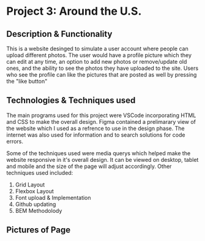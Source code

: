 # Project 3: Around the U.S.

## Description & Functionality

This is a website desinged to simulate a user account where people can upload different photos. The user would have a profile picture which they can edit at any time, an option to add new photos or remove/update old ones, and the ability to see the photos they have uploaded to the site. Users who see the profile can like the pictures that are posted as well by pressing the "like button"

## Technologies & Techniques used

The main programs used for this project were VSCode incorporating HTML and CSS to make the overall design. Figma contained a prelimarary view of the website which I used as a refrence to use in the design phase. The internet was also used for information and to search solutions for code errors.

Some of the techniques used were media querys which helped make the website responsive in it's overall design. It can be viewed on desktop, tablet and mobile and the size of the page will adjust accordingly. Other techniques used included:

1. Grid Layout
2. Flexbox Layout
3. Font upload & Implementation
4. Github updating
5. BEM Methodolody

## Pictures of Page
